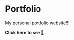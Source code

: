 # Portfolio
My personal portfolio website!!!

**Click here to see [🔗](https://arwazkhan189.github.io/portfolio/)**
